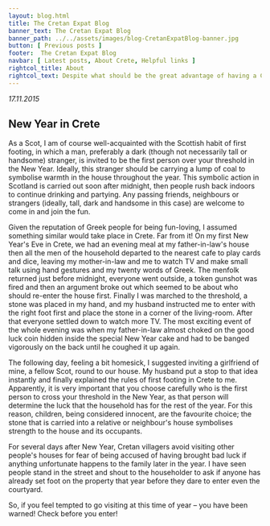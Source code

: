 ```yaml
---
layout: blog.html
title: The Cretan Expat Blog
banner_text: The Cretan Expat Blog
banner_path: ../../assets/images/blog-CretanExpatBlog-banner.jpg
button: [ Previous posts ]
footer:  The Cretan Expat Blog
navbar: [ Latest posts, About Crete, Helpful links ]
rightcol_title: About
rightcol_text: Despite what should be the great advantage of having a Cretan spouse, in my early days here I found myself frequently plunged into situations where I made embarrassing mistakes through my ignorance of various local customs. I like to think this was not due to any malice on my spouse's part, but more to the fact that Cretans don't explain things (unless you specifically ask) as they assume you know them already. This blog is therefore intended to help you avoid making a fool of yourself with Cretan friends or neighbours.
---
```

_17.11.2015_

## New Year in Crete

As a Scot, I am of course well-acquainted with the Scottish habit of first footing, in which a man, preferably a dark (though not necessarily tall or handsome) stranger, is invited to be the first person over your threshold in the New Year. Ideally, this stranger should be carrying a lump of coal to symbolise warmth in the house throughout the year. This symbolic action in Scotland is carried out soon after midnight, then people rush back indoors to continue drinking and partying. Any passing friends, neighbours or strangers (ideally, tall, dark and handsome in this case) are welcome to come in and join the fun.

Given the reputation of Greek people for being fun-loving, I assumed something similar would take place in Crete. Far from it! On my first New Year's Eve in Crete, we had an evening meal at my father-in-law's house then all the men of the household departed to the nearest cafe to play cards and dice, leaving my mother-in-law and me to watch TV and make small talk using hand gestures and my twenty words of Greek. The menfolk returned just before midnight, everyone went outside, a token gunshot was fired and then an argument broke out which seemed to be about who should re-enter the house first. Finally I was marched to the threshold, a stone was placed in my hand, and my husband instructed me to enter with the right foot first and place the stone in a corner of the living-room. After that everyone settled down to watch more TV. The most exciting event of the whole evening was when my father-in-law almost choked on the good luck coin hidden inside the special New Year cake and had to be banged vigorously on the back until he coughed it up again.

The following day, feeling a bit homesick, I suggested inviting a girlfriend of mine, a fellow Scot, round to our house. My husband put a stop to that idea instantly and finally explained the rules of first footing in Crete to me. Apparently, it is very important that you choose carefully who is the first person to cross your threshold in the New Year, as that person will determine the luck that the household has for the rest of the year. For this reason, children, being considered innocent, are the favourite choice; the stone that is carried into a relative or neighbour's house symbolises strength to the house and its occupants.

For several days after New Year, Cretan villagers avoid visiting other people's houses for fear of being accused of having brought bad luck if anything unfortunate happens to the family later in the year. I have seen people stand in the street and shout to the householder to ask if anyone has already set foot on the property that year before they dare to enter even the courtyard.

So, if you feel tempted to go visiting at this time of year – you have been warned! Check before you enter!
